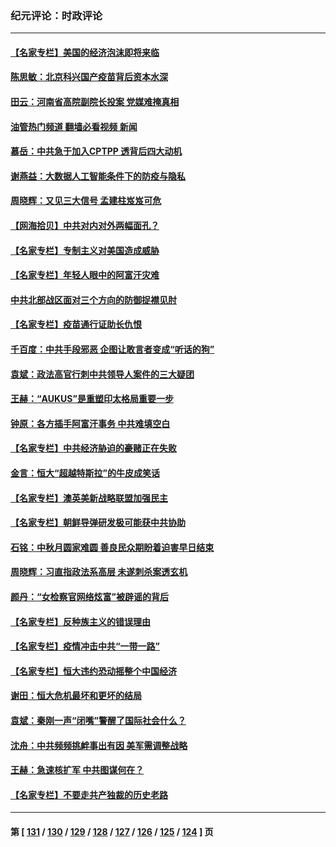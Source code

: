 ### 纪元评论：时政评论
---
#### [【名家专栏】美国的经济泡沫即将来临](../../pages/nsc1025/n13247629.md?09210330) 
#### [陈思敏：北京科兴国产疫苗背后资本水深](../../pages/nsc1025/n13247241.md?09210330) 
#### [田云：河南省高院副院长投案 党媒难掩真相](../../pages/nsc1025/n13246129.md?09210330) 
#### [油管热门频道 翻墙必看视频 新闻](ok?09210330)
#### [慕岳：中共急于加入CPTPP 透背后四大动机](../../pages/nsc1025/n13246164.md?09210330) 
#### [谢燕益：大数据人工智能条件下的防疫与隐私](../../pages/nsc1025/n13245739.md?09210330) 
#### [周晓辉：又见三大信号 孟建柱岌岌可危](../../pages/nsc1025/n13245561.md?09210330) 
#### [【网海拾贝】中共对内对外两幅面孔？](../../pages/nsc1025/n13244853.md?09210330) 
#### [【名家专栏】专制主义对美国造成威胁](../../pages/nsc1025/n13243827.md?09210330) 
#### [【名家专栏】年轻人眼中的阿富汗灾难](../../pages/nsc1025/n13243817.md?09210330) 
#### [中共北部战区面对三个方向的防御捉襟见肘](../../pages/nsc1025/n13245425.md?09210330) 
#### [【名家专栏】疫苗通行证助长仇恨](../../pages/nsc1025/n13243695.md?09210330) 
#### [千百度：中共手段邪恶 企图让敢言者变成“听话的狗”](../../pages/nsc1025/n13244811.md?09210330) 
#### [袁斌：政法高官行刺中共领导人案件的三大疑团](../../pages/nsc1025/n13244763.md?09210330) 
#### [王赫：“AUKUS”是重塑印太格局重要一步](../../pages/nsc1025/n13244347.md?09210330) 
#### [钟原：各方插手阿富汗事务 中共难填空白](../../pages/nsc1025/n13244218.md?09210330) 
#### [【名家专栏】中共经济胁迫的豪赌正在失败](../../pages/nsc1025/n13241762.md?09210330) 
#### [金言：恒大“超越特斯拉”的牛皮成笑话](../../pages/nsc1025/n13244079.md?09210330) 
#### [【名家专栏】澳英美新战略联盟加强民主](../../pages/nsc1025/n13243809.md?09210330) 
#### [【名家专栏】朝鲜导弹研发极可能获中共协助](../../pages/nsc1025/n13241668.md?09210330) 
#### [石铭：中秋月圆家难圆 善良民众期盼着迫害早日结束](../../pages/nsc1025/n13242648.md?09210330) 
#### [周晓辉：习直指政法系高层 未遂刺杀案透玄机](../../pages/nsc1025/n13242464.md?09210330) 
#### [颜丹：“女检察官网络炫富”被辟谣的背后](../../pages/nsc1025/n13242440.md?09210330) 
#### [【名家专栏】反种族主义的错误理由](../../pages/nsc1025/n13241715.md?09210330) 
#### [【名家专栏】疫情冲击中共“一带一路”](../../pages/nsc1025/n13241656.md?09210330) 
#### [【名家专栏】恒大违约恐动摇整个中国经济](../../pages/nsc1025/n13241783.md?09210330) 
#### [谢田：恒大危机最坏和更坏的结局](../../pages/nsc1025/n13240888.md?09210330) 
#### [袁斌：秦刚一声“闭嘴”警醒了国际社会什么？](../../pages/nsc1025/n13240851.md?09210330) 
#### [沈舟：中共频频挑衅事出有因 美军需调整战略](../../pages/nsc1025/n13240397.md?09210330) 
#### [王赫：急速核扩军 中共图谋何在？](../../pages/nsc1025/n13239555.md?09210330) 
#### [【名家专栏】不要走共产独裁的历史老路](../../pages/nsc1025/n13238942.md?09210330) 

---
#### 第 [ [131](./131.md?09210330) / [130](./130.md?09210330) / [129](./129.md?09210330) / [128](./128.md?09210330) / [127](./127.md?09210330) / [126](./126.md?09210330) / [125](./125.md?09210330) / [124](./124.md?09210330) ] 页

